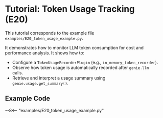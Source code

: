 # Tutorial: Token Usage Tracking (E20)

This tutorial corresponds to the example file `examples/E20_token_usage_example.py`.

It demonstrates how to monitor LLM token consumption for cost and performance analysis. It shows how to:
- Configure a `TokenUsageRecorderPlugin` (e.g., `in_memory_token_recorder`).
- Observe how token usage is automatically recorded after `genie.llm` calls.
- Retrieve and interpret a usage summary using `genie.usage.get_summary()`.

## Example Code

--8<-- "examples/E20_token_usage_example.py"
